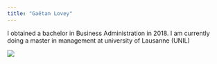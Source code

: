 ```yaml
---
title: "Gaëtan Lovey"
---
```


I obtained a bachelor in Business Administration in 2018. I am currently doing a master in management at university of Lausanne (UNIL)

![](/image.png)

